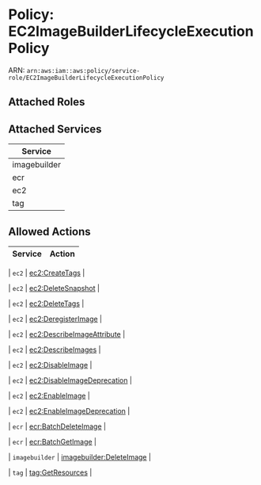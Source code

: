 # Policy: EC2ImageBuilderLifecycleExecutionPolicy

ARN: `arn:aws:iam::aws:policy/service-role/EC2ImageBuilderLifecycleExecutionPolicy`

## Attached Roles

## Attached Services

| Service |
|---------|
| imagebuilder |
| ecr |
| ec2 |
| tag |

## Allowed Actions

| Service | Action |
|:-------:|--------|

| `ec2` | [ec2:CreateTags](../actions.md#ec2:createtags) |

| `ec2` | [ec2:DeleteSnapshot](../actions.md#ec2:deletesnapshot) |

| `ec2` | [ec2:DeleteTags](../actions.md#ec2:deletetags) |

| `ec2` | [ec2:DeregisterImage](../actions.md#ec2:deregisterimage) |

| `ec2` | [ec2:DescribeImageAttribute](../actions.md#ec2:describeimageattribute) |

| `ec2` | [ec2:DescribeImages](../actions.md#ec2:describeimages) |

| `ec2` | [ec2:DisableImage](../actions.md#ec2:disableimage) |

| `ec2` | [ec2:DisableImageDeprecation](../actions.md#ec2:disableimagedeprecation) |

| `ec2` | [ec2:EnableImage](../actions.md#ec2:enableimage) |

| `ec2` | [ec2:EnableImageDeprecation](../actions.md#ec2:enableimagedeprecation) |

| `ecr` | [ecr:BatchDeleteImage](../actions.md#ecr:batchdeleteimage) |

| `ecr` | [ecr:BatchGetImage](../actions.md#ecr:batchgetimage) |

| `imagebuilder` | [imagebuilder:DeleteImage](../actions.md#imagebuilder:deleteimage) |

| `tag` | [tag:GetResources](../actions.md#tag:getresources) |

